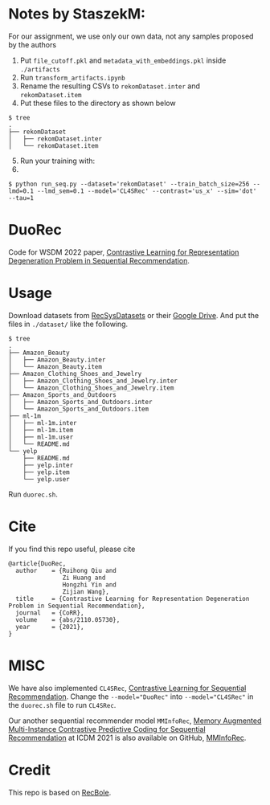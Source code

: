 # Notes by StaszekM:

For our assignment, we use only our own data, not any samples proposed by the authors



1. Put `file_cutoff.pkl` and `metadata_with_embeddings.pkl` inside `./artifacts`
2. Run `transform_artifacts.ipynb`
3. Rename the resulting CSVs to `rekomDataset.inter` and `rekomDataset.item`
4. Put these files to the directory as shown below

```
$ tree
.
├── rekomDataset
│   ├── rekomDataset.inter
│   └── rekomDataset.item

```

5. Run your training with:
6. 
```
$ python run_seq.py --dataset='rekomDataset' --train_batch_size=256 --lmd=0.1 --lmd_sem=0.1 --model='CL4SRec' --contrast='us_x' --sim='dot' --tau=1
```

# DuoRec
Code for WSDM 2022 paper, [Contrastive Learning for Representation Degeneration Problem in Sequential Recommendation](https://arxiv.org/abs/2110.05730).

# Usage

Download datasets from [RecSysDatasets](https://github.com/RUCAIBox/RecSysDatasets) or their [Google Drive](https://drive.google.com/drive/folders/1ahiLmzU7cGRPXf5qGMqtAChte2eYp9gI). And put the files in `./dataset/` like the following.

```
$ tree
.
├── Amazon_Beauty
│   ├── Amazon_Beauty.inter
│   └── Amazon_Beauty.item
├── Amazon_Clothing_Shoes_and_Jewelry
│   ├── Amazon_Clothing_Shoes_and_Jewelry.inter
│   └── Amazon_Clothing_Shoes_and_Jewelry.item
├── Amazon_Sports_and_Outdoors
│   ├── Amazon_Sports_and_Outdoors.inter
│   └── Amazon_Sports_and_Outdoors.item
├── ml-1m
│   ├── ml-1m.inter
│   ├── ml-1m.item
│   ├── ml-1m.user
│   └── README.md
└── yelp
    ├── README.md
    ├── yelp.inter
    ├── yelp.item
    └── yelp.user

```

Run `duorec.sh`.

# Cite

If you find this repo useful, please cite
```
@article{DuoRec,
  author    = {Ruihong Qiu and
               Zi Huang and
               Hongzhi Yin and
               Zijian Wang},
  title     = {Contrastive Learning for Representation Degeneration Problem in Sequential Recommendation},
  journal   = {CoRR},
  volume    = {abs/2110.05730},
  year      = {2021},
}
```

# MISC

We have also implemented `CL4SRec`, [Contrastive Learning for Sequential Recommendation](https://arxiv.org/abs/2010.14395). Change the `--model="DuoRec"` into `--model="CL4SRec"` in the `duorec.sh` file to run `CL4SRec`.

Our another sequential recommender model `MMInfoRec`, [Memory Augmented Multi-Instance Contrastive Predictive Coding for Sequential Recommendation](https://arxiv.org/abs/2109.00368) at ICDM 2021 is also available on GitHub, [MMInfoRec](https://github.com/RuihongQiu/MMInfoRec).

# Credit
This repo is based on [RecBole](https://github.com/RUCAIBox/RecBole).
